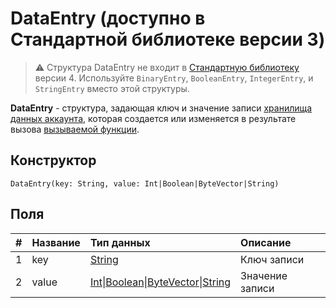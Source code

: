 # DataEntry (доступно в Стандартной библиотеке версии 3)

> :warning: Структура DataEntry не входит в [Стандартную библиотеку](/ru/ride/script/standard-library) версии 4. Используйте `BinaryEntry`, `BooleanEntry`, `IntegerEntry`, и `StringEntry` вместо этой структуры.

**DataEntry** - cтруктура, задающая ключ и значение записи [хранилища данных аккаунта](/ru/blockchain/account/account-data-storage), которая создается или изменяется в результате вызова [вызываемой функции](/ru/ride/functions/callable-function).

## Конструктор

``` ride
DataEntry(key: String, value: Int|Boolean|ByteVector|String)
```

## Поля

|   #   | Название | Тип данных | Описание |
| :--- | :--- | :--- | :--- |
| 1 | key | [String](/ru/ride/data-types/string) | Ключ записи |
| 2 | value | [Int](/ru/ride/data-types/int)&#124;[Boolean](/ru/ride/data-types/boolean)&#124;[ByteVector](/ru/ride/data-types/byte-vector)&#124;[String](/ru/ride/data-types/string) | Значение записи |
